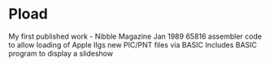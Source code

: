 # Pload
My first published work - Nibble Magazine Jan 1989
65816 assembler code to allow loading of Apple IIgs new PIC/PNT files
via BASIC
Includes BASIC program to display a slideshow
